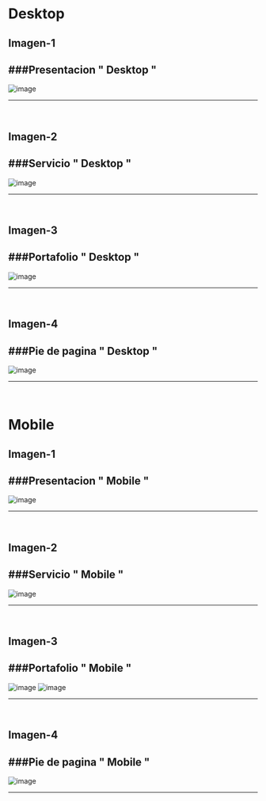 # Desktop



## Imagen-1         

###Presentacion " Desktop "
--- 

![image](https://github.com/gastonloco/Portafolio-Responsive/blob/main/img/portada1.JPG)

--- 
<br>

## Imagen-2    


###Servicio " Desktop "
--- 

![image](https://github.com/gastonloco/Portafolio-Responsive/blob/main/img/portada2.JPG)

--- 
<br>

## Imagen-3         

###Portafolio " Desktop "
--- 

![image](https://github.com/gastonloco/Portafolio-Responsive/blob/main/img/portada3.JPG)

--- 
<br>

## Imagen-4         

###Pie de pagina " Desktop "
--- 

![image](https://github.com/gastonloco/Portafolio-Responsive/blob/main/img/portada4.JPG)

--- 
<br>

# Mobile


## Imagen-1         

###Presentacion " Mobile "
--- 

![image](https://github.com/gastonloco/Portafolio-Responsive/blob/main/img/res-portada1.JPG)

--- 
<br>

## Imagen-2         

###Servicio " Mobile "
--- 

![image](https://github.com/gastonloco/Portafolio-Responsive/blob/main/img/res-portada2.JPG)

--- 
<br>

## Imagen-3         

###Portafolio " Mobile "
--- 

![image](https://github.com/gastonloco/Portafolio-Responsive/blob/main/img/res-portada3.JPG)
![image](https://github.com/gastonloco/Portafolio-Responsive/blob/main/img/res-portada4.JPG)

--- 
<br>

## Imagen-4         

###Pie de pagina " Mobile "
--- 

![image](https://github.com/gastonloco/Portafolio-Responsive/blob/main/img/res-portada5.JPG)

--- 
<br>
